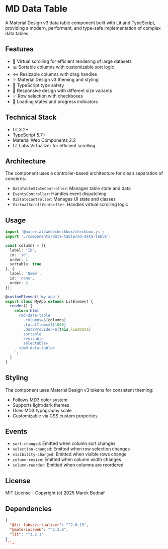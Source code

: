 # MD Data Table

A Material Design v3 data table component built with Lit and TypeScript, providing a modern, performant, and type-safe implementation of complex data tables.

## Features

- 🚀 Virtual scrolling for efficient rendering of large datasets
- 📊 Sortable columns with customizable sort logic
- ↔️ Resizable columns with drag handles
- ✨ Material Design v3 theming and styling
- 🎯 TypeScript type safety
- 📱 Responsive design with different size variants
- ✅ Row selection with checkboxes
- 🔄 Loading states and progress indicators

## Technical Stack

- Lit 3.2+
- TypeScript 5.7+
- Material Web Components 2.2
- Lit Labs Virtualizer for efficient scrolling

## Architecture

The component uses a controller-based architecture for clean separation of concerns:

- `DataTableStateController`: Manages table state and data
- `EventsController`: Handles event dispatching
- `UiStateController`: Manages UI state and classes
- `VirtualScrollController`: Handles virtual scrolling logic

## Usage

```typescript
import '@material/web/checkbox/checkbox.js';
import './components/data-table/md-data-table';

const columns = [{
  label: 'ID',
  id: 'id',
  order: 1,
  sortable: true
}, {
  label: 'Name',
  id: 'name',
  order: 2
}];

@customElement('my-app')
export class MyApp extends LitElement {
  render() {
    return html`
      <md-data-table 
        .columns=${columns}
        .totalItems=${1000}
        .dataProvider=${this.loadData}
        sortable
        resizable
        selectable>
      </md-data-table>
    `;
  }
}
```

## Styling

The component uses Material Design v3 tokens for consistent theming:

- Follows MD3 color system
- Supports light/dark themes
- Uses MD3 typography scale
- Customizable via CSS custom properties

## Events

- `sort-changed`: Emitted when column sort changes
- `selection-changed`: Emitted when row selection changes
- `visibility-changed`: Emitted when visible rows change
- `column-resize`: Emitted when column width changes
- `column-reorder`: Emitted when columns are reordered

## License

MIT License - Copyright (c) 2025 Marek Bednář

## Dependencies

```json
{
  "@lit-labs/virtualizer": "^2.0.15",
  "@material/web": "^2.2.0",
  "lit": "^3.2.1"
}
```-

